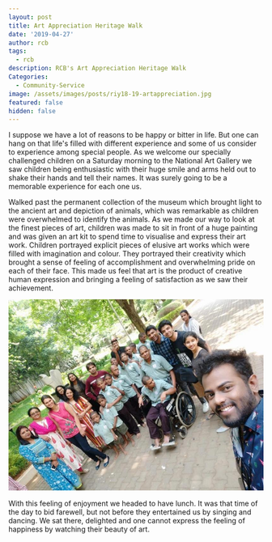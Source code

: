 ```yaml
---
layout: post
title: Art Appreciation Heritage Walk
date: '2019-04-27'
author: rcb
tags:
  - rcb
description: RCB's Art Appreciation Heritage Walk
Categories:
  - Community-Service
image: /assets/images/posts/riy18-19-artappreciation.jpg
featured: false
hidden: false
---
```

I suppose we have a lot of reasons to be happy or bitter in life. But one can hang on that life's filled with different experience and some of us consider to experience among special people. As we welcome our specially challenged children on a Saturday morning to the National Art Gallery we saw children being enthusiastic with their huge smile and arms held out to shake their hands and tell their names. It was surely going to be a memorable experience for each one us. 

Walked past the permanent collection of the museum which brought light to the ancient art and depiction of animals, which was remarkable as children were overwhelmed to identify the animals. As we made our way to look at the finest pieces of art, children was made to sit in front of a huge painting and was given an art kit to spend time to visualise and express their art work. Children portrayed explicit pieces of elusive art works which were filled with imagination and colour. They portrayed their creativity which brought a sense of feeling of accomplishment and overwhelming pride on each of their face. This made us feel that art is the product of creative human expression and bringing a feeling of satisfaction as we saw their achievement. 

![Art Appreciation](/assets/images/posts/riy18-19-artappreciation2.jpg)

With this feeling of enjoyment we headed to have lunch. It was that time of the day to bid farewell, but not before they entertained us by singing and dancing. We sat there, delighted and one cannot express the feeling of happiness by watching their beauty of art.
